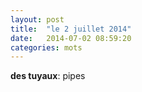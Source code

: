 ```yaml
---
layout: post
title:  "le 2 juillet 2014"
date:   2014-07-02 08:59:20
categories: mots
---
```


**des tuyaux**: pipes
